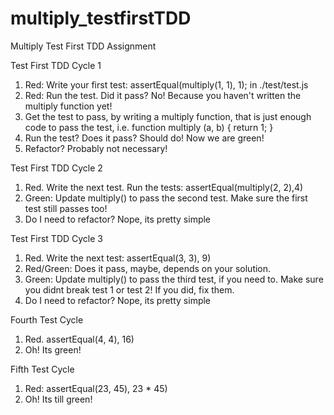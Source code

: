 # multiply_testfirstTDD
Multiply Test First TDD Assignment

Test First TDD Cycle 1
1. Red: Write your first test: assertEqual(multiply(1, 1), 1); in ./test/test.js
2. Red: Run the test.  Did it pass?  No!  Because you haven't written the multiply function yet!
3. Get the test to pass, by writing a multiply function, that is just enough code to pass the test, i.e. function multiply (a, b) { return 1;
} 
4. Run the test?   Does it pass?   Should do!  Now we are green!
5. Refactor?  Probably not necessary!

Test First TDD Cycle 2
1. Red. Write the next test. Run the tests: assertEqual(multiply(2, 2),4)
2. Green: Update multiply() to pass the second test.  Make sure the first test still passes too!
3. Do I need to refactor?  Nope, its pretty simple

Test First TDD Cycle 3
1. Red. Write the next test: assertEqual(3, 3), 9)
2. Red/Green:  Does it pass, maybe, depends on your solution.
3. Green: Update multiply() to pass the third test, if you need to.  Make sure you didnt break test 1 or test 2!  If you did, fix them.
4. Do I need to refactor?  Nope, its pretty simple

Fourth Test Cycle
1. Red.  assertEqual(4, 4), 16)
2. Oh!  Its green!

Fifth Test Cycle
1. Red:  assertEqual(23, 45), 23 * 45)
2. Oh! Its till green!
